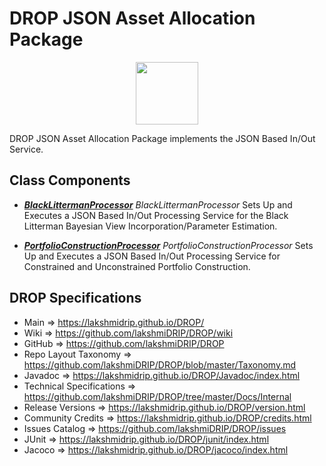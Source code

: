 # DROP JSON Asset Allocation Package

<p align="center"><img src="https://github.com/lakshmiDRIP/DROP/blob/master/DRIP_Logo.gif?raw=true" width="100"></p>

DROP JSON Asset Allocation Package implements the JSON Based In/Out Service.


## Class Components

 * [***BlackLittermanProcessor***](https://github.com/lakshmiDRIP/DROP/tree/master/src/main/java/org/drip/json/assetallocation/BlackLittermanProcessor.java)
 <i>BlackLittermanProcessor</i> Sets Up and Executes a JSON Based In/Out Processing Service for the Black
 Litterman Bayesian View Incorporation/Parameter Estimation.

 * [***PortfolioConstructionProcessor***](https://github.com/lakshmiDRIP/DROP/tree/master/src/main/java/org/drip/json/assetallocation/PortfolioConstructionProcessor.java)
 <i>PortfolioConstructionProcessor</i> Sets Up and Executes a JSON Based In/Out Processing Service for
 Constrained and Unconstrained Portfolio Construction.


## DROP Specifications

 * Main                     => https://lakshmidrip.github.io/DROP/
 * Wiki                     => https://github.com/lakshmiDRIP/DROP/wiki
 * GitHub                   => https://github.com/lakshmiDRIP/DROP
 * Repo Layout Taxonomy     => https://github.com/lakshmiDRIP/DROP/blob/master/Taxonomy.md
 * Javadoc                  => https://lakshmidrip.github.io/DROP/Javadoc/index.html
 * Technical Specifications => https://github.com/lakshmiDRIP/DROP/tree/master/Docs/Internal
 * Release Versions         => https://lakshmidrip.github.io/DROP/version.html
 * Community Credits        => https://lakshmidrip.github.io/DROP/credits.html
 * Issues Catalog           => https://github.com/lakshmiDRIP/DROP/issues
 * JUnit                    => https://lakshmidrip.github.io/DROP/junit/index.html
 * Jacoco                   => https://lakshmidrip.github.io/DROP/jacoco/index.html

